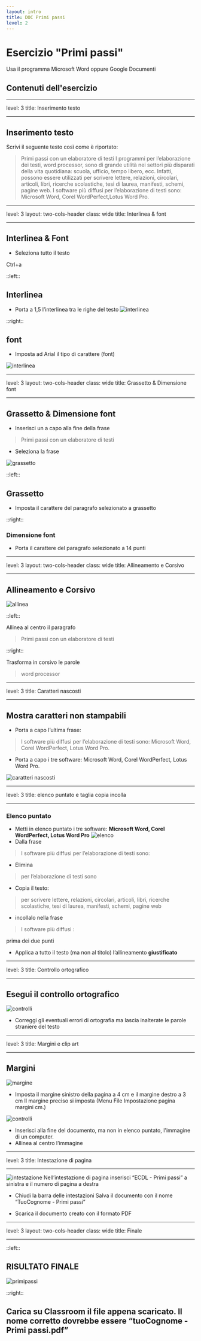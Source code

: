 ```yaml
---
layout: intro
title: DOC Primi passi 
level: 2
---
```


# Esercizio "Primi passi"

Usa il programma Microsoft Word oppure Google Documenti

## Contenuti dell'esercizio

<Toc columns="2" maxDepth="3" minDepth="3" mode="all" />

---
level: 3
title: Inserimento testo

---

## Inserimento testo

Scrivi il seguente testo così come è riportato:

>Primi passi con un elaboratore di testi I programmi per l’elaborazione dei testi, word processor, sono di grande utilità nei settori più disparati della vita quotidiana: scuola, ufficio, tempo libero, ecc. Infatti, possono essere utilizzati per scrivere lettere, relazioni, circolari, articoli, libri, ricerche scolastiche, tesi di laurea, manifesti, schemi, pagine web. I software più diffusi per l’elaborazione di testi sono: Microsoft Word, Corel WordPerfect,Lotus Word Pro.

---
level: 3
layout: two-cols-header
class: wide
title: Interlinea & font

---

<style>
.two-cols-header {
  column-gap: 20px; /* aggiungi la tua dimensione desiderata qui */
}
</style>

## Interlinea & Font

* Seleziona tutto il testo

Ctrl+a

::left::

## Interlinea

* Porta a 1,5 l’interlinea tra le righe del testo
![interlinea](/office/images/primipassi/interlinea.png)

::right::

## font

* Imposta ad Arial il tipo di carattere (font)

![interlinea](/office/images/primipassi/font.png)

---
level: 3
layout: two-cols-header
class: wide
title: Grassetto & Dimensione font

---

## Grassetto & Dimensione font

* Inserisci un a capo alla fine della frase

>Primi passi con un elaboratore di testi

* Seleziona la frase

![grassetto](/office/images/primipassi/grassetto.png)

::left::

## Grassetto

* Imposta il carattere del paragrafo selezionato a grassetto

::right::

### Dimensione font

* Porta il carattere del paragrafo selezionato a 14 punti

---
level: 3
layout: two-cols-header
class: wide
title: Allineamento e Corsivo

---

## Allineamento e Corsivo

![allinea](/office/images/primipassi/allinea.png)

::left::

Allinea al centro il paragrafo
>Primi passi con un elaboratore di testi

::right::

Trasforma in corsivo le parole
> word processor

---
level: 3
title: Caratteri nascosti

---

## Mostra caratteri non stampabili

* Porta a capo l’ultima frase:

>I software più diffusi per l’elaborazione di testi sono: Microsoft Word, Corel WordPerfect, Lotus Word Pro.

* Porta a capo i tre software: Microsoft Word, Corel WordPerfect, Lotus Word Pro.

![caratteri nascosti](/office/images/primipassi/mostrachr.png)

---
level: 3
title: elenco puntato e taglia copia incolla

---
### Elenco puntato

* Metti in elenco puntato i tre software: **Microsoft Word, Corel WordPerfect,
Lotus Word Pro**
![elenco](/office/images/primipassi/elencopuntato.png)
* Dalla frase

>I software più diffusi per l’elaborazione di testi sono:

* Elimina

>per l’elaborazione di testi sono

* Copia il testo:

>per scrivere lettere, relazioni, circolari, articoli, libri, ricerche scolastiche, tesi di laurea, manifesti, schemi, pagine web

* incollalo nella frase

> I software più diffusi :

prima dei due punti

* Applica a tutto il testo (ma non al titolo) l’allineamento **giustificato**

---
level: 3
title: Controllo ortografico

---

## Esegui il controllo ortografico

![controlli](/office/images/primipassi/controlloortografico.png)

* Correggi gli eventuali errori di ortografia ma lascia inalterate le parole straniere del testo

---
level: 3
title: Margini e clip art  

---

## Margini

![margine](/office/images/primipassi/margine.png)

* Imposta il margine sinistro della pagina a 4 cm e il margine destro a 3 cm
  Il margine preciso si imposta (Menu File Impostazione pagina margini cm.)

![controlli](/office/images/primipassi/immagini.png)

* Inserisci alla fine del documento, ma non in elenco puntato, l'immagine di un computer.
* Allinea al centro l’immagine

---
level: 3
title: Intestazione di pagina  

---

![intestazione](/office/images/primipassi/intestazione.png)
Nell’intestazione di pagina inserisci “ECDL - Primi passi” a sinistra e il numero di pagina a destra

* Chiudi la barra delle intestazioni
Salva il documento con il nome “TuoCognome - Primi passi”

* Scarica il documento creato con il formato PDF

---
level: 3
layout: two-cols-header
class: wide
title: Finale

---
::left::

## RISULTATO FINALE

![primipassi](/office/images/primipassi/primipassi.png)

::right::

## Carica su Classroom il file appena scaricato. Il nome corretto dovrebbe essere “tuoCognome - Primi passi.pdf”
